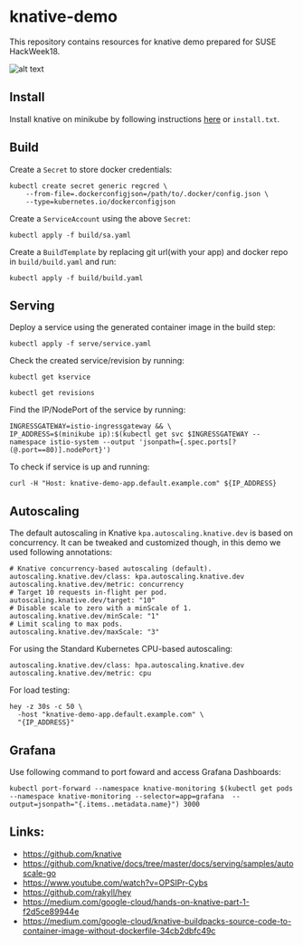 # knative-demo

This repository contains resources for knative demo prepared for SUSE HackWeek18.

![alt text](https://knative.dev/docs/images/knative-audience.svg)


## Install

Install knative on minikube by following instructions [here](https://knative.dev/docs/install/knative-with-minikube/) or `install.txt`.

## Build

Create a `Secret` to store docker credentials:

```
kubectl create secret generic regcred \
    --from-file=.dockerconfigjson=/path/to/.docker/config.json \
    --type=kubernetes.io/dockerconfigjson
```

Create a `ServiceAccount` using the above `Secret`:

```
kubectl apply -f build/sa.yaml
```

Create a `BuildTemplate` by replacing git url(with your app) and docker repo in `build/build.yaml` and run:

```
kubectl apply -f build/build.yaml
```

## Serving

Deploy a service using the generated container image in the build step:

```
kubectl apply -f serve/service.yaml
```

Check the created service/revision by running:

```
kubectl get kservice
```

```
kubectl get revisions
```

Find the IP/NodePort of the service by running:

```
INGRESSGATEWAY=istio-ingressgateway && \
IP_ADDRESS=$(minikube ip):$(kubectl get svc $INGRESSGATEWAY --namespace istio-system --output 'jsonpath={.spec.ports[?(@.port==80)].nodePort}')
```

To check if service is up and running:

```
curl -H "Host: knative-demo-app.default.example.com" ${IP_ADDRESS}
```

## Autoscaling

The default autoscaling in Knative `kpa.autoscaling.knative.dev` is based on concurrency. It can be tweaked and customized though, in this demo we used following annotations:

```
# Knative concurrency-based autoscaling (default).
autoscaling.knative.dev/class: kpa.autoscaling.knative.dev
autoscaling.knative.dev/metric: concurrency
# Target 10 requests in-flight per pod.
autoscaling.knative.dev/target: "10"
# Disable scale to zero with a minScale of 1.
autoscaling.knative.dev/minScale: "1"
# Limit scaling to max pods.
autoscaling.knative.dev/maxScale: "3"
```

For using the Standard Kubernetes CPU-based autoscaling:

```
autoscaling.knative.dev/class: hpa.autoscaling.knative.dev
autoscaling.knative.dev/metric: cpu 
```

For load testing:

```
hey -z 30s -c 50 \
  -host "knative-demo-app.default.example.com" \
  "{IP_ADDRESS}"
```

## Grafana

Use following command to port foward and access Grafana Dashboards:

```
kubectl port-forward --namespace knative-monitoring $(kubectl get pods --namespace knative-monitoring --selector=app=grafana  --output=jsonpath="{.items..metadata.name}") 3000
```

## Links:

- https://github.com/knative
- https://github.com/knative/docs/tree/master/docs/serving/samples/autoscale-go
- https://www.youtube.com/watch?v=OPSIPr-Cybs
- https://github.com/rakyll/hey
- https://medium.com/google-cloud/hands-on-knative-part-1-f2d5ce89944e
- https://medium.com/google-cloud/knative-buildpacks-source-code-to-container-image-without-dockerfile-34cb2dbfc49c
